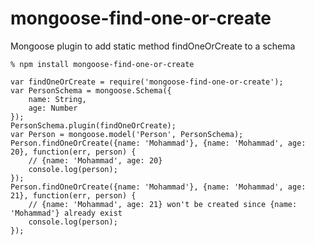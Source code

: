 mongoose-find-one-or-create
===========================

Mongoose plugin to add static method findOneOrCreate to a schema


```
% npm install mongoose-find-one-or-create
```

```
var findOneOrCreate = require('mongoose-find-one-or-create');
var PersonSchema = mongoose.Schema({
    name: String,
    age: Number
});
PersonSchema.plugin(findOneOrCreate);
var Person = mongoose.model('Person', PersonSchema);
Person.findOneOrCreate({name: 'Mohammad'}, {name: 'Mohammad', age: 20}, function(err, person) {
    // {name: 'Mohammad', age: 20}
    console.log(person);
});
Person.findOneOrCreate({name: 'Mohammad'}, {name: 'Mohammad', age: 21}, function(err, person) {
    // {name: 'Mohammad', age: 21} won't be created since {name: 'Mohammad'} already exist
    console.log(person);
});
```
